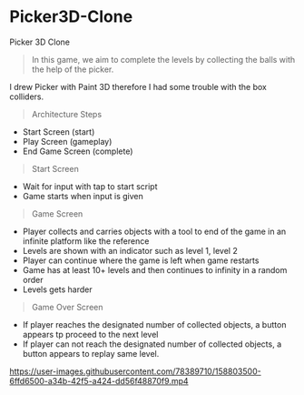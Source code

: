 # Picker3D-Clone
 Picker 3D Clone

>In this game, we aim to complete the levels by collecting the balls with the help of the picker.

I drew Picker with Paint 3D therefore I had some trouble with the box colliders.

>Architecture Steps
  - Start Screen (start)
  - Play Screen (gameplay)
  - End Game Screen (complete)

>Start Screen
- Wait for input with tap to start script
- Game starts when input is given

>Game Screen
- Player collects and carries objects with a tool to end of the game in an infinite platform like the reference
- Levels are shown with an indicator such as level 1, level 2
- Player can continue where the game is left when game restarts
- Game has at least 10+ levels and then continues to infinity in a random order
- Levels gets harder

>Game Over Screen
- If player reaches the designated number of collected objects, a button appears tp proceed to the next level
- If player can not reach the designated number of collected objects, a button appears to replay same level.

https://user-images.githubusercontent.com/78389710/158803500-6ffd6500-a34b-42f5-a424-dd56f48870f9.mp4
